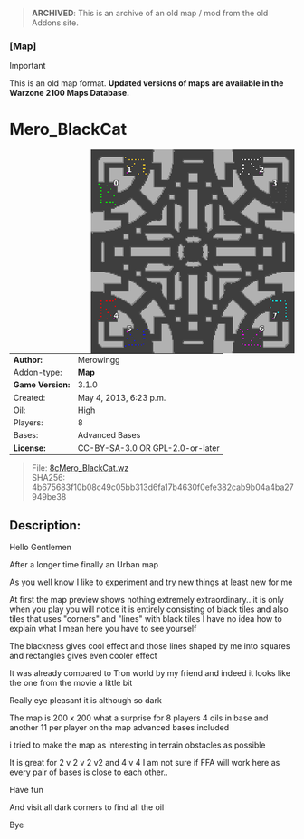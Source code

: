 > **ARCHIVED**: This is an archive of an old map / mod from the old Addons site.

### [Map]

> [!IMPORTANT]
> This is an old map format. **Updated versions of maps are available in the Warzone 2100 Maps Database.**

# Mero_BlackCat

<img src="./preview.jpg" align="right" />

| | |
| - | - |
| __Author:__ | Merowingg |
| Addon-type: | __Map__ |
| __Game Version:__ | 3.1.0 |
| Created: | May 4, 2013, 6:23 p.m. |
| Oil: | High |
| Players: | 8 |
| Bases: | Advanced Bases |
| __License:__ | CC-BY-SA-3.0 OR GPL-2.0-or-later |

> File: [8cMero_BlackCat.wz](https://github.com/Warzone2100/old-addons-site/raw/main/assets/178/8cMero_BlackCat.wz)  
> SHA256: 4b675683f10b08c49c05bb313d6fa17b4630f0efe382cab9b04a4ba27949be38

## Description:

Hello Gentlemen  

After a longer time finally an Urban map  

As you well know I like to experiment and try new things  at least new for me  

At first the map preview shows nothing extremely extraordinary.. it is only when you play you will notice it is entirely consisting of black tiles  and also tiles that uses "corners" and "lines" with black tiles  I have no idea how to explain what I mean here  you have to see yourself  

The blackness gives cool effect  and those lines shaped by me into squares and rectangles  gives even cooler effect  

It was already compared to Tron world by my friend  and indeed it looks like the one from the movie a little bit  

Really eye pleasant it is although so dark  

The map is 200 x 200  what a surprise  for 8 players  4 oils in base  and another 11 per player on the map  advanced bases included  

i tried to make the map as interesting in terrain obstacles as possible  

It is great for 2 v 2 v 2 v2 and 4 v 4  I am not sure if FFA will work here as every pair of bases is close to each other..

Have fun  

And visit all dark corners to find all the oil  

Bye  



